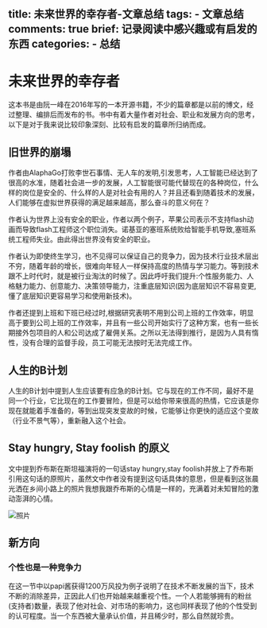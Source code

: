 title: 未来世界的幸存者-文章总结
tags:
    - 文章总结
comments: true
brief: 记录阅读中感兴趣或有启发的东西
categories:
    - 总结
---

# 未来世界的幸存者 

这本书是由阮一峰在2016年写的一本开源书籍，不少的篇章都是以前的博文，经过整理、编排后而发布的书。书中有着大量作者对社会、职业和发展方向的思考，以下是对于我来说比较印象深刻、比较有启发的篇章所归纳而成。

<!-- more -->

## 旧世界的崩塌
作者由AlaphaGo打败李世石事情、无人车的发明,引发思考，人工智能已经达到了很高的水准，随着社会进一步的发展，人工智能很可能代替现在的各种岗位，什么样的岗位是安全的、什么样的人是对社会有用的人？并且还看到随着技术的发展，人们能够在虚拟世界获得的满足越来越高，那么奋斗的意义何在？

作者认为世界上没有安全的职业，作者以两个例子，苹果公司表示不支持flash动画而导致flash工程师这个职位消失。诺基亚的塞班系统败给智能手机导致,塞班系统工程师失业。由此得出世界没有安全的职业。

作者认为即使终生学习，也不见得可以保证自己的竞争力，因为技术行业技术层出不穷，随着年龄的增长，很难向年轻人一样保持高度的热情与学习能力。等到技术跟不上时代时，就是被行业淘汰的时候了。因此呼吁我们提升:个性服务能力、人格魅力能力、创意能力、决策领导能力，注重底层知识(因为底层知识不容易变更,懂了底层知识更容易学习和使用新技术)。

作者还提到上班和下班已经过时,根据研究表明不用到公司上班的工作效率，明显高于要到公司上班的工作效率，并且有一些公司开始实行了这种方案，也有一些长期接外包项目的人和公司达成了雇佣关系。之所以无法得到推行，是因为人具有惰性，没有合理的监督手段，员工可能无法按时无法完成工作。

## 人生的B计划
人生的B计划中提到人生应该要有应急的B计划。它与现在的工作不同，最好不是同一个行业，它比现在的工作要冒险，但是可以给你带来很高的热情，它应该是你现在就能着手准备的，等到出现突发变故的时候，它能够让你更快的适应这个变故（行业不景气等），重新融入这个社会。

## Stay hungry, Stay foolish 的原义
文中提到乔布斯在斯坦福演将的一句话stay hungry,stay foolish并放上了乔布斯引用这句话的原照片，虽然文中作者没有提到这句话具体的意思，但是看到这张晨光洒在乡间小路上的照片我想我跟乔布斯的心情是一样的，充满着对未知冒险的激动澎湃的心情。

![照片](resources/images/照片.jpg)

## 新方向
### 个性也是一种竞争力
在这一节中以papi酱获得1200万风投为例子说明了在技术不断发展的当下，技术不断的消除差异，正因此人们也开始越来越重视个性。一个人若能够拥有的粉丝(支持者)数量，表现了他对社会、对市场的影响力，这也同样表现了他的个性受到的认可程度。当一个东西被大量承认价值，并且稀少时，那么自然就珍贵。